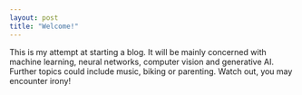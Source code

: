 ```yaml
---
layout: post
title: "Welcome!"
---
```


This is my attempt at starting a blog. It will be mainly concerned with machine learning, neural networks, computer vision and generative AI. Further topics could include music, biking or parenting. Watch out, you may encounter irony!

